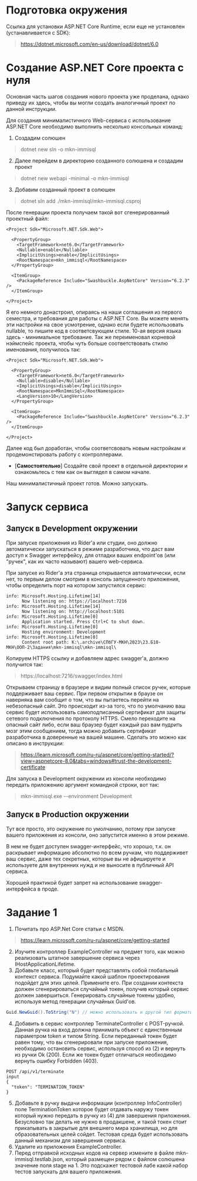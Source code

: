 ﻿# Подготовка окружения

Ссылка для установки ASP.NET Core Runtime, если еще не установлен (устанавливается с SDK):

> https://dotnet.microsoft.com/en-us/download/dotnet/6.0

# Создание ASP.NET Core проекта с нуля

Основная часть шагов создания нового проекта уже проделана, однако приведу
их здесь, чтобы вы могли создать аналогичный проект по данной инструкции.

Для создания минималистичного Web-сервиса с использование ASP.NET Core
необходимо выполнить несколько консольных команд:

1. Создадим солюшен

> dotnet new sln -o mkn-immisql

2. Далее перейдем в директорию созданного солюшена и создадим проект

> dotnet new webapi -minimal -o mkn-immisql

3. Добавим созданный проект в солюшен

> dotnet sln add ./mkn-immisql/mkn-immisql.csproj

После генерации проекта получаем такой вот сгенерированный проектный файл:

```
<Project Sdk="Microsoft.NET.Sdk.Web">

  <PropertyGroup>
    <TargetFramework>net6.0</TargetFramework>
    <Nullable>enable</Nullable>
    <ImplicitUsings>enable</ImplicitUsings>
    <RootNamespace>mkn_immisql</RootNamespace>
  </PropertyGroup>

  <ItemGroup>
    <PackageReference Include="Swashbuckle.AspNetCore" Version="6.2.3" />
  </ItemGroup>

</Project>
```
Я его немного донастроил, опираясь на наши соглашения из первого семестра,
и требования для работы с ASP.NET Core.
Вы можете менять эти настройки на свое усмотрение, однако если будете
использовать nullable, то пишите код в соответсвующем стиле. 10-ая версия языка
здесь - минимальное требование. Так же переименовал корневой нэймспейс проекта,
чтобы чуть больше соответствовать стилю именования, получилось так:
```
<Project Sdk="Microsoft.NET.Sdk.Web">

  <PropertyGroup>
    <TargetFramework>net6.0</TargetFramework>
    <Nullable>disable</Nullable>
    <ImplicitUsings>disable</ImplicitUsings>
    <RootNamespace>MknImmiSql</RootNamespace>
    <LangVersion>10</LangVersion>
  </PropertyGroup>

  <ItemGroup>
    <PackageReference Include="Swashbuckle.AspNetCore" Version="6.2.3" />
  </ItemGroup>

</Project>
```
Далее код был доработан, чтобы соответсвовать новым настройкам и продемонстировать
работу с контроллерами. 

* [__Самостоятельно__] Создайте свой проект в отдельной директории и ознакомьтесь
с тем как он выглядел в самом начале.

Наш минималистичный проект готов. Можно запускать.

# Запуск сервиса
## Запуск в Development окружении

При запуске приложения из Rider'а или студии, оно должно автоматически запускаться
в режиме разработчика, что даст вам доступ к Swagger интерфейсу, для отладки ваших
endpoint'ов (или "ручек", как их часто называют) вашего web-сервиса.

При запуске из Rider'а эта страница открывается автоматически, если нет, то первым
делом смотрим в консоль запущенного приложения, чтобы определить порт на котором
запустился сервис:

```
info: Microsoft.Hosting.Lifetime[14]
      Now listening on: https://localhost:7216
info: Microsoft.Hosting.Lifetime[14]
      Now listening on: http://localhost:5101
info: Microsoft.Hosting.Lifetime[0]
      Application started. Press Ctrl+C to shut down.
info: Microsoft.Hosting.Lifetime[0]
      Hosting environment: Development
info: Microsoft.Hosting.Lifetime[0]
      Content root path: K:\.archive\СПбГУ-МКН\2023\23.Б10-МКН\ООП-2\Задания\mkn-immisql\mkn-immisql\
```

Копируем HTTPS ссылку и добавляем адрес swagger'а, должно получится так:

> https://localhost:7216/swagger/index.html

Открываем страницу в браузере и видим полный список ручек, которые поддерживает
ваш сервис. При первом открытии в браузе он наверняка вам сообщит о том, что
вы пытаетесь перейти на небезопасный сайт. Это происходит из-за того, что
по умолчанию ваш сервис будет использовать самоподписанный сертификат для защиты
сетевого подключения по протоколу HTTPS. Смело переходите на опасный сайт либо,
если ваш браузер будет каждый раз вам пудрить мозг этим сообщением, тогда можно
добавить сертификат разработчика в доверенные на вашей машине. Сделать это можно
как описано в инструкции:

> https://learn.microsoft.com/ru-ru/aspnet/core/getting-started/?view=aspnetcore-8.0&tabs=windows#trust-the-development-certificate

Для запуска в Development окружении из консоли необходимо передать приложению
аргумент командной строки, вот так:

> mkn-immisql.exe --environment Development

## Запуск в Production окружении

Тут все просто, это окружение по умолчанию, потому при запуске вашего
приложения из консоли, оно запустится именно в этом режиме.

В нем не будет доступен swagger-интерфейс, что хорошо, т.к. он раскрывает
информацию абсолютно по всем ручкам, что поддерживет ваш сервис, даже тех
секретных, которые вы не афишируете и используете для внутренних нужд и
не выносите в публичный API сервиса.

Хорошей практикой будет запрет на использование swagger-интерфейса в проде.

# Задание 1

1. Почитать про ASP.Net Core статьи с MSDN.
> https://learn.microsoft.com/ru-ru/aspnet/core/getting-started
2. Изучите контроллер ExampleController на предмет того, как можно реализовать
   штатное завершение сервиса через IHostApplicationLifetime.
3. Добавьте класс, который будет представлять собой глобальный контекст сервиса.
   Подумайте какой шаблон проектирования подойдет для этих целей. Примените его.
   При создании контекста должен сгенерироваться случайный токен, получив который
   сервис должен завершиться. Генерировать случайные токены удобно, используя метод
   генерации случайных Guid'ов.
```c#
Guid.NewGuid().ToString("N") // можно использовать и другой тип форматирования
```
4. Добавить в сервис контроллер TerminateController с POST-ручкой.
   Данная ручка на вход должна принимать объект с единственным параметром token и
   типом String. Если переданный токен будет равен тому, что вы сгенерировали при
   запуске приложения, необходимо остановить сервис, используя способ из (2) и вернуть
   из ручки Ok (200). Если же токен будет отличаться необходимо вернуть ошибку
   Forbidden (403).
```
POST /api/v1/terminate
input
{
  "token": "TERMINATION_TOKEN"
}
```
5. Добавьте в ручку выдачи информации (контроллер InfoController) поле TerminationToken
   которое будет отдавать наружу токен который нужно передать в ручку из (4) для
   завершения приложения. Безусловно так делать не нужно в продакшене, и такой токен
   стоит прикапывать в закрытые для внешнего мира хранилища, но для образовательных целей
   сойдет. Тестовая среда будет использовать данный механизм для завершения сервиса.
6. Удалите из приложения ExampleController.
7. Перед отправкой исходных кодов на сервер измените в файле mkn-immisql.testlab.json,
   который размещен рядом с файлом солюшена значение поля stage на 1. Это подскажет тестовой
   лабе какой набор тестов запускать для вашего приложения.
